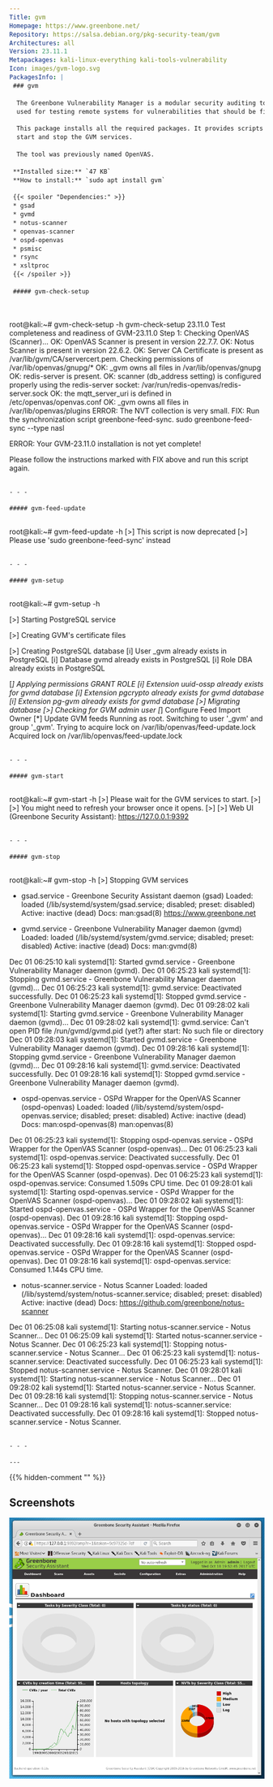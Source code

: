 ```yaml
---
Title: gvm
Homepage: https://www.greenbone.net/
Repository: https://salsa.debian.org/pkg-security-team/gvm
Architectures: all
Version: 23.11.1
Metapackages: kali-linux-everything kali-tools-vulnerability 
Icon: images/gvm-logo.svg
PackagesInfo: |
 ### gvm
 
  The Greenbone Vulnerability Manager is a modular security auditing tool,
  used for testing remote systems for vulnerabilities that should be fixed.
   
  This package installs all the required packages. It provides scripts to setup,
  start and stop the GVM services.
   
  The tool was previously named OpenVAS.
 
 **Installed size:** `47 KB`  
 **How to install:** `sudo apt install gvm`  
 
 {{< spoiler "Dependencies:" >}}
 * gsad 
 * gvmd 
 * notus-scanner 
 * openvas-scanner 
 * ospd-openvas 
 * psmisc
 * rsync
 * xsltproc
 {{< /spoiler >}}
 
 ##### gvm-check-setup
 
 
 ```
 root@kali:~# gvm-check-setup -h
 gvm-check-setup 23.11.0
   Test completeness and readiness of GVM-23.11.0
 Step 1: Checking OpenVAS (Scanner)... 
         OK: OpenVAS Scanner is present in version 22.7.7.
         OK: Notus Scanner is present in version 22.6.2.
         OK: Server CA Certificate is present as /var/lib/gvm/CA/servercert.pem.
 Checking permissions of /var/lib/openvas/gnupg/*
         OK: _gvm owns all files in /var/lib/openvas/gnupg
         OK: redis-server is present.
         OK: scanner (db_address setting) is configured properly using the redis-server socket: /var/run/redis-openvas/redis-server.sock
         OK: the mqtt_server_uri is defined in /etc/openvas/openvas.conf
         OK: _gvm owns all files in /var/lib/openvas/plugins
         ERROR: The NVT collection is very small.
         FIX: Run the synchronization script greenbone-feed-sync.
         sudo greenbone-feed-sync --type nasl
 
  ERROR: Your GVM-23.11.0 installation is not yet complete!
 
 Please follow the instructions marked with FIX above and run this
 script again.
 
 ```
 
 - - -
 
 ##### gvm-feed-update
 
 
 ```
 root@kali:~# gvm-feed-update -h
 [>] This script is now deprecated
 [>] Please use 'sudo greenbone-feed-sync' instead
 ```
 
 - - -
 
 ##### gvm-setup
 
 
 ```
 root@kali:~# gvm-setup -h
 
 [>] Starting PostgreSQL service
 
 [>] Creating GVM's certificate files
 
 [>] Creating PostgreSQL database
 [i] User _gvm already exists in PostgreSQL
 [i] Database gvmd already exists in PostgreSQL
 [i] Role DBA already exists in PostgreSQL
 
 [*] Applying permissions
 GRANT ROLE
 [i] Extension uuid-ossp already exists for gvmd database
 [i] Extension pgcrypto already exists for gvmd database
 [i] Extension pg-gvm already exists for gvmd database
 [>] Migrating database
 [>] Checking for GVM admin user
 [*] Configure Feed Import Owner
 [*] Update GVM feeds
 Running as root. Switching to user '_gvm' and group '_gvm'.
 Trying to acquire lock on /var/lib/openvas/feed-update.lock
 Acquired lock on /var/lib/openvas/feed-update.lock
 ```
 
 - - -
 
 ##### gvm-start
 
 
 ```
 root@kali:~# gvm-start -h
 [>] Please wait for the GVM services to start.
 [>]
 [>] You might need to refresh your browser once it opens.
 [>]
 [>]  Web UI (Greenbone Security Assistant): https://127.0.0.1:9392
 
 ```
 
 - - -
 
 ##### gvm-stop
 
 
 ```
 root@kali:~# gvm-stop -h
 [>] Stopping GVM services
 * gsad.service - Greenbone Security Assistant daemon (gsad)
      Loaded: loaded (/lib/systemd/system/gsad.service; disabled; preset: disabled)
      Active: inactive (dead)
        Docs: man:gsad(8)
              https://www.greenbone.net
 
 * gvmd.service - Greenbone Vulnerability Manager daemon (gvmd)
      Loaded: loaded (/lib/systemd/system/gvmd.service; disabled; preset: disabled)
      Active: inactive (dead)
        Docs: man:gvmd(8)
 
 Dec 01 06:25:10 kali systemd[1]: Started gvmd.service - Greenbone Vulnerability Manager daemon (gvmd).
 Dec 01 06:25:23 kali systemd[1]: Stopping gvmd.service - Greenbone Vulnerability Manager daemon (gvmd)...
 Dec 01 06:25:23 kali systemd[1]: gvmd.service: Deactivated successfully.
 Dec 01 06:25:23 kali systemd[1]: Stopped gvmd.service - Greenbone Vulnerability Manager daemon (gvmd).
 Dec 01 09:28:02 kali systemd[1]: Starting gvmd.service - Greenbone Vulnerability Manager daemon (gvmd)...
 Dec 01 09:28:02 kali systemd[1]: gvmd.service: Can't open PID file /run/gvmd/gvmd.pid (yet?) after start: No such file or directory
 Dec 01 09:28:03 kali systemd[1]: Started gvmd.service - Greenbone Vulnerability Manager daemon (gvmd).
 Dec 01 09:28:16 kali systemd[1]: Stopping gvmd.service - Greenbone Vulnerability Manager daemon (gvmd)...
 Dec 01 09:28:16 kali systemd[1]: gvmd.service: Deactivated successfully.
 Dec 01 09:28:16 kali systemd[1]: Stopped gvmd.service - Greenbone Vulnerability Manager daemon (gvmd).
 
 * ospd-openvas.service - OSPd Wrapper for the OpenVAS Scanner (ospd-openvas)
      Loaded: loaded (/lib/systemd/system/ospd-openvas.service; disabled; preset: disabled)
      Active: inactive (dead)
        Docs: man:ospd-openvas(8)
              man:openvas(8)
 
 Dec 01 06:25:23 kali systemd[1]: Stopping ospd-openvas.service - OSPd Wrapper for the OpenVAS Scanner (ospd-openvas)...
 Dec 01 06:25:23 kali systemd[1]: ospd-openvas.service: Deactivated successfully.
 Dec 01 06:25:23 kali systemd[1]: Stopped ospd-openvas.service - OSPd Wrapper for the OpenVAS Scanner (ospd-openvas).
 Dec 01 06:25:23 kali systemd[1]: ospd-openvas.service: Consumed 1.509s CPU time.
 Dec 01 09:28:01 kali systemd[1]: Starting ospd-openvas.service - OSPd Wrapper for the OpenVAS Scanner (ospd-openvas)...
 Dec 01 09:28:02 kali systemd[1]: Started ospd-openvas.service - OSPd Wrapper for the OpenVAS Scanner (ospd-openvas).
 Dec 01 09:28:16 kali systemd[1]: Stopping ospd-openvas.service - OSPd Wrapper for the OpenVAS Scanner (ospd-openvas)...
 Dec 01 09:28:16 kali systemd[1]: ospd-openvas.service: Deactivated successfully.
 Dec 01 09:28:16 kali systemd[1]: Stopped ospd-openvas.service - OSPd Wrapper for the OpenVAS Scanner (ospd-openvas).
 Dec 01 09:28:16 kali systemd[1]: ospd-openvas.service: Consumed 1.144s CPU time.
 
 * notus-scanner.service - Notus Scanner
      Loaded: loaded (/lib/systemd/system/notus-scanner.service; disabled; preset: disabled)
      Active: inactive (dead)
        Docs: https://github.com/greenbone/notus-scanner
 
 Dec 01 06:25:08 kali systemd[1]: Starting notus-scanner.service - Notus Scanner...
 Dec 01 06:25:09 kali systemd[1]: Started notus-scanner.service - Notus Scanner.
 Dec 01 06:25:23 kali systemd[1]: Stopping notus-scanner.service - Notus Scanner...
 Dec 01 06:25:23 kali systemd[1]: notus-scanner.service: Deactivated successfully.
 Dec 01 06:25:23 kali systemd[1]: Stopped notus-scanner.service - Notus Scanner.
 Dec 01 09:28:01 kali systemd[1]: Starting notus-scanner.service - Notus Scanner...
 Dec 01 09:28:02 kali systemd[1]: Started notus-scanner.service - Notus Scanner.
 Dec 01 09:28:16 kali systemd[1]: Stopping notus-scanner.service - Notus Scanner...
 Dec 01 09:28:16 kali systemd[1]: notus-scanner.service: Deactivated successfully.
 Dec 01 09:28:16 kali systemd[1]: Stopped notus-scanner.service - Notus Scanner.
 ```
 
 - - -
 
---
```

{{% hidden-comment "<!--Do not edit anything above this line-->" %}}

## Screenshots

![gvm](images/openvas.png)
